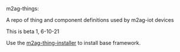 m2ag-things:

A repo of thing and component definitions used by m2ag-iot devices

This is beta 1, 6-10-21

Use the [m2ag-thing-installer](https://github.com/m2ag-labs/m2ag-thing-installer) to install base framework.

